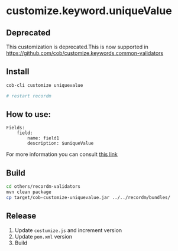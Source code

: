 # customize.keyword.uniqueValue

## Deprecated
This customization is deprecated.This is now supported in https://github.com/cob/customize.keywords.common-validators

## Install

```bash
cob-cli customize uniquevalue

# restart recordm
```

## How to use:

```
Fields:
    field:
        name: field1
        description: $uniqueValue
```

For more information you can consult [this link](https://learning.cultofbits.com/docs/cob-platform/admins/managing-information/available-customizations/unique-value/)

## Build

```bash
cd others/recordm-validators
mvn clean package
cp target/cob-customize-uniquevalue.jar ../../recordm/bundles/
```

## Release

1. Update `costumize.js` and increment version
2. Update `pom.xml` version
3. Build
